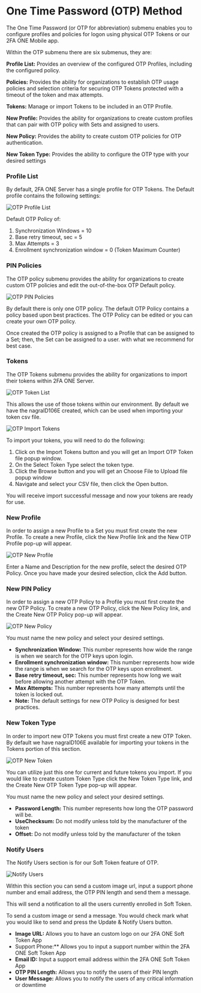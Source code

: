 # One Time Password (OTP) Method

The One Time Password (or OTP for abbreviation) submenu enables you to configure profiles and policies for logon using physical OTP Tokens or our 2FA ONE Mobile app.

Within the OTP submenu there are six submenus, they are:

**Profile List:**	Provides an overview of the configured OTP Profiles, including the configured policy.

**Policies:** Provides the ability for organizations to establish OTP usage policies and selection criteria for securing OTP Tokens protected with a timeout of the token and max attempts.

**Tokens:**	Manage or import Tokens to be included in an OTP Profile.

**New Profile:**	Provides the ability for organizations to create custom profiles that can pair with OTP policy with Sets and assigned to users.

**New Policy:**	Provides the ability to create custom OTP policies for OTP authentication.

**New Token Type:**	Provides the ability to configure the OTP type with your desired settings		

### Profile List

By default, 2FA ONE Server has a single profile for OTP Tokens. The Default profile contains the following settings:

![OTP Profile List](images/otpProfileList.png)

Default OTP Policy of:
1. Synchronization Windows = 10
2. Base retry timeout, sec = 5
3. Max Attempts = 3
4. Enrollment synchronization window = 0 (Token Maximum Counter)

### PIN Policies

The OTP policy submenu provides the ability for organizations to create custom OTP policies and edit the out-of-the-box OTP Default policy. 

![OTP PIN Policies](images/otpPolicyList.png)

By default there is only one OTP policy. The default OTP Policy contains a policy based upon best practices. The OTP Policy can be edited or you can create your own OTP policy. 

Once created the OTP policy is assigned to a Profile that can be assigned to a Set; then, the Set can be assigned to a user. with what we recommend for best case.

### Tokens

The OTP Tokens submenu provides the ability for organizations to import their tokens within 2FA ONE Server. 

![OTP Token List](images/otpTokenList.png)

This allows the use of those tokens within our environment. By default we have the nagraID106E created, which can be used when importing your token csv file. 

![OTP Import Tokens](images/otpImportTokens.png)

To import your tokens, you will need to do the following:


1.	Click on the Import Tokens button and you will get an Import OTP Token file popup window.
2.	On the Select Token Type select the token type.
3.	Click the Browse button and you will get an Choose File to Upload file popup window
4.	Navigate and select your CSV file, then click the Open button. 

You will receive import successful message and now your tokens are ready for use.



### New Profile

In order to assign a new Profile to a Set you must first create the new Profile. To create a new Profile, click the New Profile link and the New OTP Profile pop-up will appear. 

![OTP New Profile](images/otpNewProfile.png)

Enter a Name and Description for the new profile, select the desired OTP Policy. Once you have made your desired selection, click the Add button.


### New PIN Policy

In order to assign a new OTP Policy to a Profile you must first create the new OTP Policy. To create a new OTP Policy, click the New Policy link, and the Create New OTP Policy pop-up will appear. 

![OTP New Policy](images/otpNewPolicy.png)

You must name the new policy and select your desired settings.

* **Synchronization Window:**	This number represents how wide the range is when we search for the OTP keys upon login.
* **Enrollment synchronization window:**	This number represents how wide the range is when we search for the OTP keys upon enrollment.
* **Base retry timeout, sec:**	This number represents how long we wait before allowing another attempt with the OTP Token.
* **Max Attempts:**	This number represents how many attempts until the token is locked out.
* **Note:**	The default settings for new OTP Policy is designed for best practices.

### New Token Type

In order to import new OTP Tokens you must first create a new OTP Token. By default we have nagraID106E available for importing your tokens in the Tokens portion of this section. 

![OTP New Token](images/otpNewToken.png) 

You can utilize just this one for current and future tokens you import. If you would like to create custom Token Type click the New Token Type link, and the Create New OTP Token Type pop-up will appear. 

You must name the new policy and select your desired settings.

* **Password Length:** This number represents how long the OTP password will be.
* **UseChecksum:**	Do not modify unless told by the manufacturer of the token
* **Offset:**	Do not modify unless told by the manufacturer of the token

### Notify Users

The Notify Users section is for our Soft Token feature of OTP. 

![Notify Users](images/notifyUsers.png)

Within this section you can send a custom image url, input a support phone number and email address, the OTP PIN length and send them a message. 

This will send a notification to all the users currently enrolled in Soft Token.

To send a custom image or send a message. You would check mark what you would like to send and press the Update & Notify Users button.

* **Image URL:**	Allows you to have an custom logo on our 2FA ONE Soft Token App
* Support Phone:**	Allows you to input a support number within the 2FA ONE Soft Token App
* **Email ID:**		Input a support email address within the 2FA ONE Soft Token App
* **OTP PIN Length:**	Allows you to notify the users of their PIN length
* **User Message:**	Allows you to notify the users of any critical information or downtime
 
